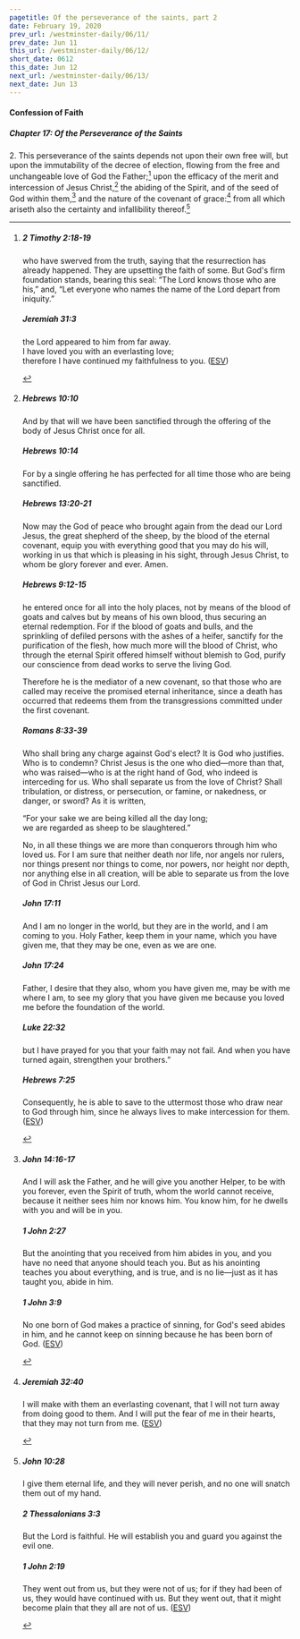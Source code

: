 ```yaml
---
pagetitle: Of the perseverance of the saints, part 2
date: February 19, 2020
prev_url: /westminster-daily/06/11/
prev_date: Jun 11
this_url: /westminster-daily/06/12/
short_date: 0612
this_date: Jun 12
next_url: /westminster-daily/06/13/
next_date: Jun 13
---
```


#### Confession of Faith

##### Chapter 17: Of the Perseverance of the Saints

2\. This perseverance of the saints depends not upon their own free will, but upon the immutability of the decree of election, flowing from the free and unchangeable love of God the Father;[^fnref:wcf1] upon the efficacy of the merit and intercession of Jesus Christ,[^fnref:wcf2] the abiding of the Spirit, and of the seed of God within them,[^fnref:wcf3] and the nature of the covenant of grace:[^fnref:wcf4] from all which ariseth also the certainty and infallibility thereof.[^fnref:wcf5]

[^fnref:wcf1]: <div class="esv"><h5>2 Timothy 2:18-19</h5> <div class="esv-text"><p id="p55002018.01-1">who have swerved from the truth, saying that the resurrection has already happened. They are upsetting the faith of some. But God's firm foundation stands, bearing this seal: &#8220;The Lord knows those who are his,&#8221; and, &#8220;Let everyone who names the name of the Lord depart from iniquity.&#8221;</p> </div><h5>Jeremiah 31:3</h5> <div class="esv-text"><div class="block-indent"> <p class="line-group" id="p24031003.01-2"><span class="indent"></span>the <span class="small-caps">Lord</span> appeared to him from far away.<br /> I have loved you with an everlasting love;<br /> <span class="indent"></span>therefore I have continued my faithfulness to you.  (<a href="http://www.esv.org" class="copyright">ESV</a>)</p> </div> </div> </div>

[^fnref:wcf2]: <div class="esv"><h5>Hebrews 10:10</h5> <div class="esv-text"><p id="p58010010.01-1">And by that will we have been sanctified through the offering of the body of Jesus Christ once for all.</p> </div><h5>Hebrews 10:14</h5> <div class="esv-text"><p id="p58010014.01-2">For by a single offering he has perfected for all time those who are being sanctified.</p> </div><h5>Hebrews 13:20-21</h5> <div class="esv-text"> <p id="p58013020.02-3">Now may the God of peace who brought again from the dead our Lord Jesus, the great shepherd of the sheep, by the blood of the eternal covenant, equip you with everything good that you may do his will, working in us that which is pleasing in his sight, through Jesus Christ, to whom be glory forever and ever. Amen.</p> </div><h5>Hebrews 9:12-15</h5> <div class="esv-text"><p id="p58009012.01-4">he entered once for all into the holy places, not by means of the blood of goats and calves but by means of his own blood, thus securing an eternal redemption. For if the blood of goats and bulls, and the sprinkling of defiled persons with the ashes of a heifer, sanctify for the purification of the flesh, how much more will the blood of Christ, who through the eternal Spirit offered himself without blemish to God, purify our conscience from dead works to serve the living God.</p>  <p id="p58009015.01-4">Therefore he is the mediator of a new covenant, so that those who are called may receive the promised eternal inheritance, since a death has occurred that redeems them from the transgressions committed under the first covenant.</p> </div><h5>Romans 8:33-39</h5> <div class="esv-text"><p id="p45008033.01-5">Who shall bring any charge against God's elect? It is God who justifies. Who is to condemn? Christ Jesus is the one who died&#8212;more than that, who was raised&#8212;who is at the right hand of God, who indeed is interceding for us. Who shall separate us from the love of Christ? Shall tribulation, or distress, or persecution, or famine, or nakedness, or danger, or sword? As it is written,</p> <div class="block-indent"> <p class="line-group" id="p45008036.05-5">&#8220;For your sake we are being killed all the day long;<br /> <span class="indent"></span>we are regarded as sheep to be slaughtered.&#8221;</p> </div>  <p class="same-paragraph" id="p45008037.01-5">No, in all these things we are more than conquerors through him who loved us. For I am sure that neither death nor life, nor angels nor rulers, nor things present nor things to come, nor powers, nor height nor depth, nor anything else in all creation, will be able to separate us from the love of God in Christ Jesus our Lord.</p> </div><h5>John 17:11</h5> <div class="esv-text"><p id="p43017011.01-6"><span class="woc">And I am no longer in the world, but they are in the world, and I am coming to you. Holy Father, keep them in your name, which you have given me, that they may be one, even as we are one.</span></p> </div><h5>John 17:24</h5> <div class="esv-text"><p id="p43017024.01-7"><span class="woc">Father, I desire that they also, whom you have given me, may be with me where I am, to see my glory that you have given me because you loved me before the foundation of the world.</span></p> </div><h5>Luke 22:32</h5> <div class="esv-text"><p id="p42022032.01-8"><span class="woc">but I have prayed for you that your faith may not fail. And when you have turned again, strengthen your brothers.&#8221;</span></p> </div><h5>Hebrews 7:25</h5> <div class="esv-text"><p id="p58007025.01-9">Consequently, he is able to save to the uttermost those who draw near to God through him, since he always lives to make intercession for them.  (<a href="http://www.esv.org" class="copyright">ESV</a>)</p> </div> </div>

[^fnref:wcf3]: <div class="esv"><h5>John 14:16-17</h5> <div class="esv-text"><p id="p43014016.01-1"><span class="woc">And I will ask the Father, and he will give you another Helper, to be with you forever,</span> <span class="woc">even the Spirit of truth, whom the world cannot receive, because it neither sees him nor knows him. You know him, for he dwells with you and will be in you.</span></p> </div><h5>1 John 2:27</h5> <div class="esv-text"><p id="p62002027.01-2">But the anointing that you received from him abides in you, and you have no need that anyone should teach you. But as his anointing teaches you about everything, and is true, and is no lie&#8212;just as it has taught you, abide in him.</p> </div><h5>1 John 3:9</h5> <div class="esv-text"><p id="p62003009.01-3">No one born of God makes a practice of sinning, for God's seed abides in him, and he cannot keep on sinning because he has been born of God.  (<a href="http://www.esv.org" class="copyright">ESV</a>)</p> </div> </div>

[^fnref:wcf4]: <div class="esv"><h5>Jeremiah 32:40</h5> <div class="esv-text"><p id="p24032040.01-1">I will make with them an everlasting covenant, that I will not turn away from doing good to them. And I will put the fear of me in their hearts, that they may not turn from me.  (<a href="http://www.esv.org" class="copyright">ESV</a>)</p> </div> </div>

[^fnref:wcf5]: <div class="esv"><h5>John 10:28</h5> <div class="esv-text"><p id="p43010028.01-1"><span class="woc">I give them eternal life, and they will never perish, and no one will snatch them out of my hand.</span></p> </div><h5>2 Thessalonians 3:3</h5> <div class="esv-text"><p id="p53003003.01-2">But the Lord is faithful. He will establish you and guard you against the evil one.</p> </div><h5>1 John 2:19</h5> <div class="esv-text"><p id="p62002019.01-3">They went out from us, but they were not of us; for if they had been of us, they would have continued with us. But they went out, that it might become plain that they all are not of us.  (<a href="http://www.esv.org" class="copyright">ESV</a>)</p> </div> </div>

